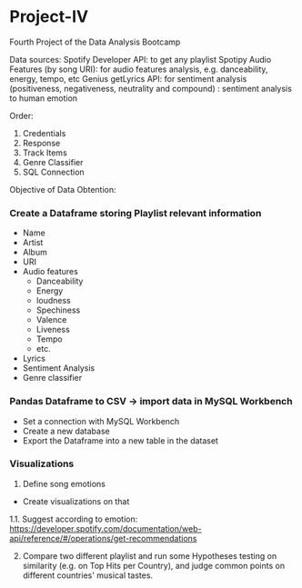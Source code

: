# Project-IV
Fourth Project of the Data Analysis Bootcamp


Data sources:
Spotify Developer API: to get any playlist
Spotipy Audio Features (by song URI): for audio features analysis, e.g. danceability, energy, tempo, etc
Genius getLyrics API: for sentiment analysis (positiveness, negativeness, neutrality and compound)
: sentiment analysis to human emotion

Order:
1. Credentials
2. Response
3. Track Items
4. Genre Classifier
5. SQL Connection


Objective of Data Obtention:
### Create a Dataframe storing Playlist relevant information
- Name
- Artist
- Album
- URI
- Audio features
    - Danceability
    - Energy
    - loudness
    - Spechiness
    - Valence
    - Liveness
    - Tempo
    - etc.
- Lyrics
- Sentiment Analysis
- Genre classifier


### Pandas Dataframe to CSV -> import data in MySQL Workbench
- Set a connection with MySQL Workbench
- Create a new database
- Export the Dataframe into a new table in the dataset


### Visualizations


1. Define song emotions
- Create visualizations on that

1.1. Suggest according to emotion:
https://developer.spotify.com/documentation/web-api/reference/#/operations/get-recommendations

2. Compare two different playlist and run some Hypotheses testing on similarity (e.g. on Top Hits per Country), and judge common points on different countries' musical tastes.

